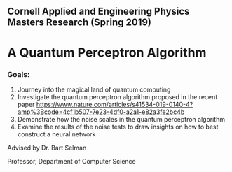 ## Cornell Applied and Engineering Physics Masters Research (Spring 2019)
# A Quantum Perceptron Algorithm

### Goals: 
1. Journey into the magical land of quantum computing
2. Investigate the quantum perceptron algorithm proposed in the recent paper 
https://www.nature.com/articles/s41534-019-0140-4?amp%3Bcode=4cf1b507-7e23-4df0-a2a1-e82a3fe2bc4b
3. Demonstrate how the noise scales in the quantum perceptron algorithm
4. Examine the results of the noise tests to draw insights on how to best construct a neural network



Advised by Dr. Bart Selman

Professor, Department of Computer Science
